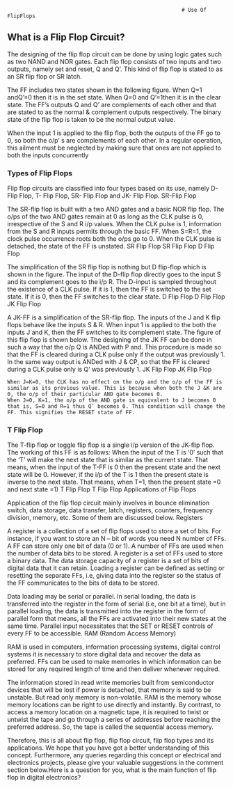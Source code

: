                                                             # Use Of FlipFlops

## What is a Flip Flop Circuit?

The designing of the flip flop circuit can be done by using logic gates such as two NAND and NOR gates. Each flip flop consists of two inputs and two outputs, namely set and reset, Q and Q’. This kind of flip flop is stated to as an SR flip flop or SR latch.

The FF includes two states shown in the following figure. When Q=1 andQ’=0 then it is in the set state. When Q=0 and Q’=1then it is in the clear state. The FF’s outputs Q and Q’ are complements of each other and that are stated to as the normal & complement outputs respectively. The binary state of the flip flop is taken to be the normal output value.

When the input 1 is applied to the flip flop, both the outputs of the FF go to 0, so both the o/p’ s are complements of each other. In a regular operation, this ailment must be neglected by making sure that ones are not applied to both the inputs concurrently


### Types of Flip Flops

Flip flop circuits are classified into four types based on its use, namely D-Flip Flop, T- Flip Flop, SR- Flip Flop and JK- Flip Flop.
SR-Flip Flop

The SR-flip flop is built with a two AND gates and a basic NOR flip flop. The o/ps of the two AND gates remain at 0 as long as the CLK pulse is 0, irrespective of the S and R i/p values. When the CLK pulse is 1, information from the S and R inputs permits through the basic FF. When S=R=1, the clock pulse occurrence roots both the o/ps go to 0. When the CLK pulse is detached, the state of the FF is unstated.
SR Flip Flop
SR Flip Flop
D Flip Flop

The simplification of the SR flip flop is nothing but D flip-flop which is shown in the figure. The input of the D-flip flop directly goes to the input S and its complement goes to the i/p R. The D-input is sampled throughout the existence of a CLK pulse. If it is 1, then the FF is switched to the set state. If it is 0, then the FF switches to the clear state.
D Flip Flop
D Flip Flop
JK Flip Flop

A JK-FF is a simplification of the SR-flip flop. The inputs of the J and K flip flops behave like the inputs S & R. When input 1 is applied to the both the inputs J and K, then the FF switches to its complement state. The figure of this flip flop is shown below. The designing of the JK FF can be done in such a way that the o/p Q is ANDed with P and. This procedure is made so that the FF is cleared during a CLK pulse only if the output was previously 1. In the same way output is ANDed with J & CP, so that the FF is cleared during a CLK pulse only is Q’ was previously 1.
JK Flip Flop
JK Flip Flop

    When J=K=0, the CLK has no effect on the o/p and the o/p of the FF is similar as its previous value. This is because when both the J &K are 0, the o/p of their particular AND gate becomes 0.
    When J=0, K=1, the o/p of the AND gate is equivalent to J becomes 0 that is, S=0 and R=1 thus Q’ becomes 0. This condition will change the FF. This signifies the RESET state of FF.

### T Flip Flop

The T-flip flop or toggle flip flop is a single i/p version of the JK-flip flop. The working of this FF is as follows: When the input of the T is ‘0’ such that the ‘T’ will make the next state that is similar as the current state. That means, when the input of the T-FF is 0 then the present state and the next state will be 0. However, if the i/p of the T is 1 then the present state is inverse to the next state. That means, when T=1, then the present state =0 and next state =1)
T Flip Flop
T Flip Flop
Applications of Flip Flops

Application of the flip flop circuit mainly involves in bounce elimination switch, data storage, data transfer, latch, registers, counters, frequency division, memory, etc. Some of them are discussed below.
Registers

A register is a collection of a set of flip flops used to store a set of bits. For instance, if you want to store an N – bit of words you need N number of FFs. A FF can store only one bit of data (0 or 1). A number of FFs are used when the number of data bits to be stored. A register is a set of FFs used to store a binary data. The data storage capacity of a register is a set of bits of digital data that it can retain. Loading a register can be defined as setting or resetting the separate FFs, i.e, giving data into the register so the status of the FF communicates to the bits of data to be stored.

Data loading may be serial or parallel. In serial loading, the data is transferred into the register in the form of serial (i.e, one bit at a time), but in parallel loading, the data is transmitted into the register in the form of parallel form that means, all the FFs are activated into their new states at the same time. Parallel input necessitates that the SET or RESET controls of every FF to be accessible.
RAM (Random Access Memory)

RAM is used in computers, information processing systems, digital control systems it is necessary to store digital data and recover the data as preferred. FFs can be used to make memories in which information can be stored for any required length of time and then deliver whenever required.

The information stored in read write memories built from semiconductor devices that will be lost if power is detached, that memory is said to be unstable. But read only memory is non-volatile. RAM is the memory whose memory locations can be right to use directly and instantly. By contrast, to access a memory location on a magnetic tape, it is required to twist or untwist the tape and go through a series of addresses before reaching the preferred address. So, the tape is called the sequential access memory.

Therefore, this is all about flip flop, flip flop circuit, flip flop types and its applications. We hope that you have got a better understanding of this concept. Furthermore, any queries regarding this concept or electrical and electronics projects, please give your valuable suggestions in the comment section below.Here is a question for you, what is the main function of flip flop in digital electronics?




